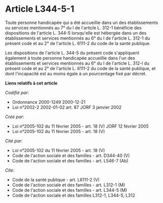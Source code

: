 # Article L344-5-1

Toute personne handicapée qui a été accueillie dans un des établissements ou services mentionnés au 7° du I de l'article L.
312-1 bénéficie des dispositions de l'article L. 344-5 lorsqu'elle est hébergée dans un des établissements et services
mentionnés au 6° du I de l'article L. 312-1 du présent code et au 2° de l'article L. 6111-2 du code de la santé publique.

Les dispositions de l'article L. 344-5 du présent code s'appliquent également à toute personne handicapée accueillie dans
l'un des établissements et services mentionnés au 6° du I de l'article L. 312-l du présent code et au 2° de l'article L.
6111-2 du code de la santé publique, et dont l'incapacité est au moins égale à un pourcentage fixé par décret.

**Liens relatifs à cet article**

_Codifié par_:

  - Ordonnance 2000-1249 2000-12-21
  - Loi n°2002-2 2002-01-02 art. 87 JORF 3 janvier 2002

_Créé par_:

  - Loi n°2005-102 du 11 février 2005 - art. 18 (V) JORF 12 février 2005
  - Loi n°2005-102 du 11 février 2005 - art. 18 (V)

_Cité par_:

  - Loi n°2005-102 du 11 février 2005 - art. 18 (V)
  - Code de l'action sociale et des familles - art. D344-40 (V)
  - Code de l'action sociale et des familles - art. L546-7 (Ab)

_Cite_:

  - Code de la santé publique - art. L6111-2 (V)
  - Code de l'action sociale et des familles - art. L312-1 (M)
  - Code de l'action sociale et des familles - art. L344-5 (M)
  - Code de l'action sociale et des familles L312-1, L344-5, L312
